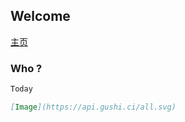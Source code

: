 ## Welcome
[主页](https://ninepenny.1year.xyz) 


### Who ?



```markdown
Today

[Image](https://api.gushi.ci/all.svg)
```

